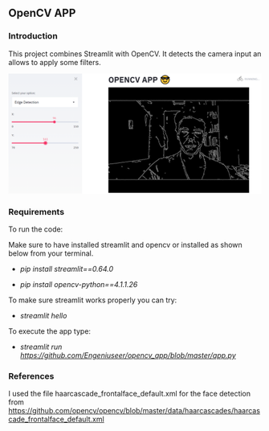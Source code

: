 ## OpenCV APP

### Introduction

This project combines Streamlit with OpenCV. It detects the camera input an allows to apply some filters.

![Edge Detection](images/EdgeDetection.PNG)

### Requirements

To run the code:

Make sure to have installed streamlit and opencv or installed as shown below from your terminal.

* *pip install streamlit==0.64.0* 

* *pip install opencv-python==4.1.1.26*


To make sure streamlit works properly you can try:

* *streamlit hello*
  
To execute the app type:

* *streamlit run https://github.com/Engeniuseer/opencv_app/blob/master/app.py*

### References

I used the file haarcascade_frontalface_default.xml for the face detection from https://github.com/opencv/opencv/blob/master/data/haarcascades/haarcascade_frontalface_default.xml
